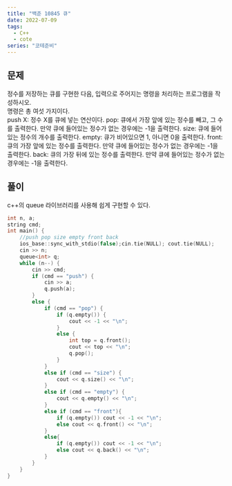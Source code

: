 ```yaml
---
title: "백준 10845 큐"
date: 2022-07-09
tags:
  - C++
  - cote
series: "코테준비"
---
```


## 문제

정수를 저장하는 큐를 구현한 다음, 입력으로 주어지는 명령을 처리하는 프로그램을 작성하시오.
<br/>
명령은 총 여섯 가지이다.
<br/>
push X: 정수 X를 큐에 넣는 연산이다.
pop: 큐에서 가장 앞에 있는 정수를 빼고, 그 수를 출력한다. 만약 큐에 들어있는 정수가 없는 경우에는 -1을 출력한다.
size: 큐에 들어있는 정수의 개수를 출력한다.
empty: 큐가 비어있으면 1, 아니면 0을 출력한다.
front: 큐의 가장 앞에 있는 정수를 출력한다. 만약 큐에 들어있는 정수가 없는 경우에는 -1을 출력한다.
back: 큐의 가장 뒤에 있는 정수를 출력한다. 만약 큐에 들어있는 정수가 없는 경우에는 -1을 출력한다.
<br/>

## 풀이

c++의 queue 라이브러리를 사용해 쉽게 구현할 수 있다.<br/>

```c++
int n, a;
string cmd;
int main() {
	//push pop size empty front back
	ios_base::sync_with_stdio(false);cin.tie(NULL); cout.tie(NULL);
	cin >> n;
	queue<int> q;
	while (n--) {
		cin >> cmd;
		if (cmd == "push") {
			cin >> a;
			q.push(a);
		}
		else {
			if (cmd == "pop") {
				if (q.empty()) {
					cout << -1 << "\n";
				}
				else {
					int top = q.front();
					cout << top << "\n";
					q.pop();
				}
			}
			else if (cmd == "size") {
				cout << q.size() << "\n";
			}
			else if (cmd == "empty") {
				cout << q.empty() << "\n";
			}
			else if (cmd == "front"){
				if (q.empty()) cout << -1 << "\n";
				else cout << q.front() << "\n";
			}
			else{
				if (q.empty()) cout << -1 << "\n";
				else cout << q.back() << "\n";
			}
		}
	}
}
```
